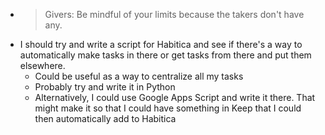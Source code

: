 -
  >Givers: Be mindful of your limits because the takers don't have any.
- I should try and write a script for Habitica and see if there's a way to automatically make tasks in there or get tasks from there and put them elsewhere.
	- Could be useful as a way to centralize all my tasks
	- Probably try and write it in Python
	- Alternatively, I could use Google Apps Script and write it there. That might make it so that I could have something in Keep that I could then automatically add to Habitica